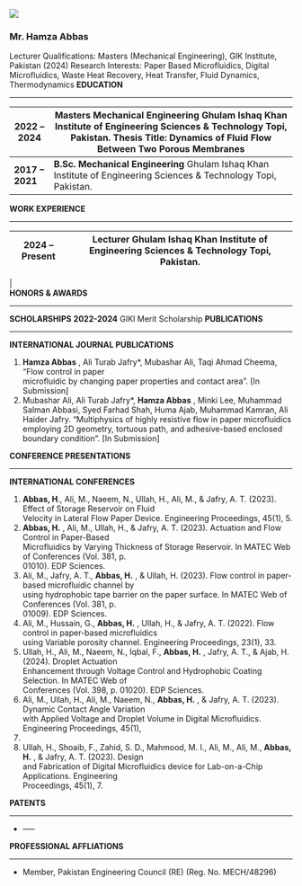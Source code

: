 [![](https://giki.edu.pk/wp-content/uploads/2019/11/WhatsApp-Image-2024-09-14-at-22.53.19_634280e6-550x500.webp)](https://giki.edu.pk/wp-content/uploads/2019/11/WhatsApp-Image-2024-09-14-at-22.53.19_634280e6-jpg.webp)
### Mr. Hamza Abbas
Lecturer
Qualifications: Masters (Mechanical Engineering), GIK Institute, Pakistan (2024)
Research Interests: Paper Based Microfluidics, Digital Microfluidics, Waste Heat Recovery, Heat Transfer, Fluid Dynamics, Thermodynamics
**EDUCATION**
* * *
**2022 – 2024** |  **Masters Mechanical Engineering** Ghulam Ishaq Khan Institute of Engineering Sciences & Technology  Topi, Pakistan. **Thesis Title:** Dynamics of Fluid Flow Between Two Porous Membranes  
---|---  
**2017 – 2021** |  **B.Sc. Mechanical Engineering** Ghulam Ishaq Khan Institute of Engineering Sciences & Technology  Topi, Pakistan.  
**WORK EXPERIENCE**
* * *
**2024 – Present** |  **Lecturer** Ghulam Ishaq Khan Institute of Engineering Sciences & Technology  Topi, Pakistan.  
---|---  
|   
**HONORS & AWARDS**
* * *
**SCHOLARSHIPS**
**2022-2024** GIKI Merit Scholarship
**PUBLICATIONS**
* * *
**INTERNATIONAL JOURNAL PUBLICATIONS**
  1. **Hamza Abbas** , Ali Turab Jafry*, Mubashar Ali, Taqi Ahmad Cheema, “Flow control in paper  
microfluidic by changing paper properties and contact area”. [In Submission]
  2. Mubashar Ali, Ali Turab Jafry*, **Hamza Abbas** , Minki Lee, Muhammad Salman Abbasi, Syed Farhad Shah, Huma Ajab, Muhammad Kamran, Ali Haider Jafry. “Multiphysics of highly resistive flow in paper microfluidics employing 2D geometry, tortuous path, and adhesive-based enclosed boundary condition”. [In Submission]


**CONFERENCE PRESENTATIONS**
* * *
**INTERNATIONAL CONFERENCES**
  1. **Abbas, H**., Ali, M., Naeem, N., Ullah, H., Ali, M., & Jafry, A. T. (2023). Effect of Storage Reservoir on Fluid  
Velocity in Lateral Flow Paper Device. Engineering Proceedings, 45(1), 5.
  2. **Abbas, H.** , Ali, M., Ullah, H., & Jafry, A. T. (2023). Actuation and Flow Control in Paper-Based  
Microfluidics by Varying Thickness of Storage Reservoir. In MATEC Web of Conferences (Vol. 381, p.  
01010). EDP Sciences.
  3. Ali, M., Jafry, A. T., **Abbas, H.** , & Ullah, H. (2023). Flow control in paper-based microfluidic channel by  
using hydrophobic tape barrier on the paper surface. In MATEC Web of Conferences (Vol. 381, p.  
01009). EDP Sciences.
  4. Ali, M., Hussain, G., **Abbas, H.** , Ullah, H., & Jafry, A. T. (2022). Flow control in paper-based microfluidics  
using Variable porosity channel. Engineering Proceedings, 23(1), 33.
  5. Ullah, H., Ali, M., Naeem, N., Iqbal, F., **Abbas, H.** , Jafry, A. T., & Ajab, H. (2024). Droplet Actuation   
Enhancement through Voltage Control and Hydrophobic Coating Selection. In MATEC Web of   
Conferences (Vol. 398, p. 01020). EDP Sciences.
  6. Ali, M., Ullah, H., Ali, M., Naeem, N., **Abbas, H.** , & Jafry, A. T. (2023). Dynamic Contact Angle Variation   
with Applied Voltage and Droplet Volume in Digital Microfluidics. Engineering Proceedings, 45(1),   
31.
  7. Ullah, H., Shoaib, F., Zahid, S. D., Mahmood, M. I., Ali, M., Ali, M., **Abbas, H.** , & Jafry, A. T. (2023). Design   
and Fabrication of Digital Microfluidics device for Lab-on-a-Chip Applications. Engineering   
Proceedings, 45(1), 7.


**PATENTS**
* * *
  * —–


**PROFESSIONAL AFFLIATIONS**
* * *
  * Member, Pakistan Engineering Council (RE) (Reg. No. MECH/48296)


